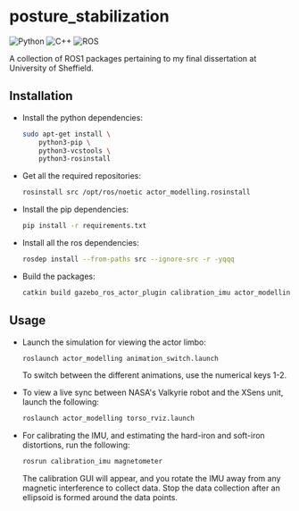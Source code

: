 # posture_stabilization

![Python](https://img.shields.io/badge/-Python-black?style=plastic&logo=Python)
![C++](https://img.shields.io/badge/-C%2B%2B-00599C?style=plastic&logo=C%2B%2B)
![ROS](https://img.shields.io/badge/-ROS-22314E?style=plastic&logo=ROS)

A collection of ROS1 packages pertaining to my final dissertation at University of Sheffield.

## Installation

* Install the python dependencies:

    ```bash
    sudo apt-get install \
        python3-pip \
        python3-vcstools \
        python3-rosinstall
    ```

* Get all the required repositories:

    ```bash
    rosinstall src /opt/ros/noetic actor_modelling.rosinstall
    ```

* Install the pip dependencies:

    ```bash
    pip install -r requirements.txt
    ```

* Install all the ros dependencies:

    ```bash
    rosdep install --from-paths src --ignore-src -r -yqqq
    ```

* Build the packages:

    ```bash
    catkin build gazebo_ros_actor_plugin calibration_imu actor_modelling
    ```

## Usage

* Launch the simulation for viewing the actor limbo:

    ```bash
    roslaunch actor_modelling animation_switch.launch
    ```
  To switch between the different animations, use the numerical keys 1-2.

* To view a live sync between NASA's Valkyrie robot and the XSens unit, launch the following:

    ```bash
    roslaunch actor_modelling torso_rviz.launch
    ```

* For calibrating the IMU, and estimating the hard-iron and soft-iron distortions, run the following:

    ```bash
    rosrun calibration_imu magnetometer
    ```
    The calibration GUI will appear, and you rotate the IMU away from any magnetic interference to collect data. Stop the data collection after an ellipsoid is formed around the data points.
